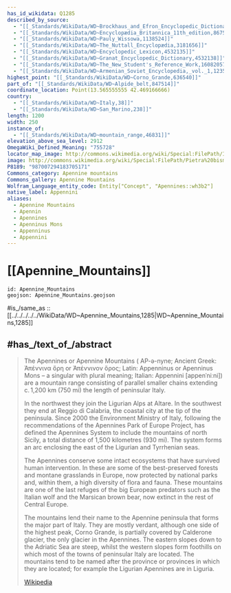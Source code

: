```yaml
---
has_id_wikidata: Q1285
described_by_source:
  - "[[_Standards/WikiData/WD~Brockhaus_and_Efron_Encyclopedic_Dictionary,602358]]"
  - "[[_Standards/WikiData/WD~Encyclopædia_Britannica_11th_edition,867541]]"
  - "[[_Standards/WikiData/WD~Pauly_Wissowa,1138524]]"
  - "[[_Standards/WikiData/WD~The_Nuttall_Encyclopædia,3181656]]"
  - "[[_Standards/WikiData/WD~Encyclopedic_Lexicon,4532135]]"
  - "[[_Standards/WikiData/WD~Granat_Encyclopedic_Dictionary,4532138]]"
  - "[[_Standards/WikiData/WD~The_New_Student's_Reference_Work,16082057]]"
  - "[[_Standards/WikiData/WD~Armenian_Soviet_Encyclopedia,_vol._1,123560817]]"
highest_point: "[[_Standards/WikiData/WD~Corno_Grande,636540]]"
part_of: "[[_Standards/WikiData/WD~Alpide_belt,847514]]"
coordinate_location: Point(13.565555555 42.469166666)
country:
  - "[[_Standards/WikiData/WD~Italy,38]]"
  - "[[_Standards/WikiData/WD~San_Marino,238]]"
length: 1200
width: 250
instance_of:
  - "[[_Standards/WikiData/WD~mountain_range,46831]]"
elevation_above_sea_level: 2912
OmegaWiki_Defined_Meaning: "755728"
locator_map_image: http://commons.wikimedia.org/wiki/Special:FilePath/Italia%20fisica%20appennini.png
image: http://commons.wikimedia.org/wiki/Special:FilePath/Pietra%20bismantova.jpg
P8189: "987007294183705171"
Commons_category: Apennine mountains
Commons_gallery: Apennine Mountains
Wolfram_Language_entity_code: Entity["Concept", "Apennines::wh3b2"]
native_label: Appennini
aliases:
  - Apennine Mountains
  - Apennin
  - Apennines
  - Apenninus Mons
  - Appenninus
  - Appennini
---
```


# [[Apennine_Mountains]] 

```leaflet 
id: Apennine_Mountains
geojson: Apennine_Mountains.geojson
```


#is_/same_as :: [[../../../../../WikiData/WD~Apennine_Mountains,1285|WD~Apennine_Mountains,1285]] 

## #has_/text_of_/abstract 

> The Apennines or Apennine Mountains ( AP-ə-nyne; Ancient Greek: Ἀπέννινα ὄρη or Ἀπέννινον ὄρος; 
> Latin: Appenninus or Apenninus Mons – a singular with plural meaning; 
> Italian: Appennini [appenˈniːni]) are a mountain range 
> consisting of parallel smaller chains extending c. 1,200 km (750 mi) the length of peninsular Italy. 
> 
> In the northwest they join the Ligurian Alps at Altare. 
> In the southwest they end at Reggio di Calabria, the coastal city at the tip of the peninsula. 
> Since 2000 the Environment Ministry of Italy, 
> following the recommendations of the Apennines Park of Europe Project, 
> has defined the Apennines System to include the mountains of north Sicily, 
> a total distance of 1,500 kilometres (930 mi). 
> The system forms an arc enclosing the east of the Ligurian and Tyrrhenian seas.
>
> The Apennines conserve some intact ecosystems that have survived human intervention. In these are some of the best-preserved forests and montane grasslands in Europe, now protected by national parks and, within them, a high diversity of flora and fauna. These mountains are one of the last refuges of the big European predators such as the Italian wolf and the Marsican brown bear, now extinct in the rest of Central Europe.
>
> The mountains lend their name to the Apennine peninsula that forms the major part of Italy. They are mostly verdant, although one side of the highest peak, Corno Grande, is partially covered by Calderone glacier, the only glacier in the Apennines. The eastern slopes down to the Adriatic Sea are steep, whilst the western slopes form foothills on which most of the towns of peninsular Italy are located. The mountains tend to be named after the province or provinces in which they are located; for example the Ligurian Apennines are in Liguria.
>
> [Wikipedia](https://en.wikipedia.org/wiki/Apennine%20Mountains) 

